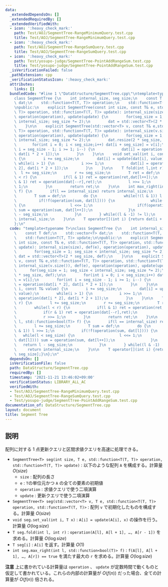 ```yaml
---
data:
  _extendedDependsOn: []
  _extendedRequiredBy: []
  _extendedVerifiedWith:
  - icon: ':heavy_check_mark:'
    path: Test/AOJ/SegmentTree-RangeMinimumQuery.test.cpp
    title: Test/AOJ/SegmentTree-RangeMinimumQuery.test.cpp
  - icon: ':heavy_check_mark:'
    path: Test/AOJ/SegmentTree-RangeSumQuery.test.cpp
    title: Test/AOJ/SegmentTree-RangeSumQuery.test.cpp
  - icon: ':heavy_check_mark:'
    path: Test/yosupo-judge/SegmentTree-PointAddRangeSum.test.cpp
    title: Test/yosupo-judge/SegmentTree-PointAddRangeSum.test.cpp
  _isVerificationFailed: false
  _pathExtension: cpp
  _verificationStatusIcon: ':heavy_check_mark:'
  attributes:
    links: []
  bundledCode: "#line 1 \"DataStructure/SegmentTree.cpp\"\ntemplate<typename T>\n\
    class SegmentTree {\n    int internal_size, seg_size;\n    const T def;\n    std::vector<T>\
    \ dat;\n    std::function<T(T, T)> operation;\n    std::function<T(T, T)> update;\n\
    \npublic:\n    explicit SegmentTree(const int size, const T& e, std::function<T(T,\
    \ T)> operation, std::function<T(T, T)> update): internal_size(size), def(e),\
    \ operation(operation), update(update) {\n        for(seg_size = 1; seg_size <\
    \ internal_size; seg_size *= 2);\n        dat = std::vector<T>(2 * seg_size, def);\n\
    \    }\n\n    explicit SegmentTree(std::vector<T> v, const T& e,std::function<T(T,\
    \ T)> operation, std::function<T(T, T)> update): internal_size(v.size()), def(e),\
    \ operation(operation), update(update) {\n        for(seg_size = 1; seg_size <\
    \ internal_size; seg_size *= 2);\n        dat.resize(2 * seg_size, def);\n\n \
    \       for(int i = 0; i < seg_size;i++) dat[i + seg_size] = v[i];\n        for(int\
    \ i = seg_size - 1; i >= 1; i--) {\n            dat[i] = operation(dat[i * 2],\
    \ dat[i * 2 + 1]);\n        }\n    }\n\n    void set_val(int i, const T& value)\
    \ {\n        i += seg_size;\n        dat[i] = update(dat[i], value);\n       \
    \ while(i > 1) {\n            i >>= 1;\n            dat[i] = operation(dat[i *\
    \ 2], dat[i * 2 + 1]);\n        }\n    }\n\n    T fold(int l,int r) {\n      \
    \  l += seg_size;\n        r += seg_size;\n        T ret = def;\n        while(l\
    \ < r) {\n            if(l & 1) ret = operation(ret,dat[l++]);\n            if(r\
    \ & 1) ret = operation(dat[--r],ret);\n            l >>= 1;\n            r >>=\
    \ 1;\n        }\n        return ret;\n    }\n\n    int max_right(int l, std::function<bool(T)>\
    \ f) {\n        if(l == internal_size) return internal_size;\n        l += seg_size;\n\
    \        T sum = def;\n        do {\n            while(!(l & 1)) l >>= 1;\n  \
    \          if(!f(operation(sum, dat[l]))) {\n                while(l < seg_size)\
    \ {\n                    l <<= 1;\n                    if(f(operation(sum, dat[l])))\
    \ sum = operation(sum, dat[l++]);\n                }\n                return l\
    \ - seg_size;\n            }\n        } while((l & -1) != l);\n        return\
    \ internal_size;\n    }\n\n    T operator[](int i) {return dat[i + seg_size];}\n\
    };\n"
  code: "template<typename T>\nclass SegmentTree {\n    int internal_size, seg_size;\n\
    \    const T def;\n    std::vector<T> dat;\n    std::function<T(T, T)> operation;\n\
    \    std::function<T(T, T)> update;\n\npublic:\n    explicit SegmentTree(const\
    \ int size, const T& e, std::function<T(T, T)> operation, std::function<T(T, T)>\
    \ update): internal_size(size), def(e), operation(operation), update(update) {\n\
    \        for(seg_size = 1; seg_size < internal_size; seg_size *= 2);\n       \
    \ dat = std::vector<T>(2 * seg_size, def);\n    }\n\n    explicit SegmentTree(std::vector<T>\
    \ v, const T& e,std::function<T(T, T)> operation, std::function<T(T, T)> update):\
    \ internal_size(v.size()), def(e), operation(operation), update(update) {\n  \
    \      for(seg_size = 1; seg_size < internal_size; seg_size *= 2);\n        dat.resize(2\
    \ * seg_size, def);\n\n        for(int i = 0; i < seg_size;i++) dat[i + seg_size]\
    \ = v[i];\n        for(int i = seg_size - 1; i >= 1; i--) {\n            dat[i]\
    \ = operation(dat[i * 2], dat[i * 2 + 1]);\n        }\n    }\n\n    void set_val(int\
    \ i, const T& value) {\n        i += seg_size;\n        dat[i] = update(dat[i],\
    \ value);\n        while(i > 1) {\n            i >>= 1;\n            dat[i] =\
    \ operation(dat[i * 2], dat[i * 2 + 1]);\n        }\n    }\n\n    T fold(int l,int\
    \ r) {\n        l += seg_size;\n        r += seg_size;\n        T ret = def;\n\
    \        while(l < r) {\n            if(l & 1) ret = operation(ret,dat[l++]);\n\
    \            if(r & 1) ret = operation(dat[--r],ret);\n            l >>= 1;\n\
    \            r >>= 1;\n        }\n        return ret;\n    }\n\n    int max_right(int\
    \ l, std::function<bool(T)> f) {\n        if(l == internal_size) return internal_size;\n\
    \        l += seg_size;\n        T sum = def;\n        do {\n            while(!(l\
    \ & 1)) l >>= 1;\n            if(!f(operation(sum, dat[l]))) {\n             \
    \   while(l < seg_size) {\n                    l <<= 1;\n                    if(f(operation(sum,\
    \ dat[l]))) sum = operation(sum, dat[l++]);\n                }\n             \
    \   return l - seg_size;\n            }\n        } while((l & -1) != l);\n   \
    \     return internal_size;\n    }\n\n    T operator[](int i) {return dat[i +\
    \ seg_size];}\n};\n"
  dependsOn: []
  isVerificationFile: false
  path: DataStructure/SegmentTree.cpp
  requiredBy: []
  timestamp: '2021-11-21 13:46:02+09:00'
  verificationStatus: LIBRARY_ALL_AC
  verifiedWith:
  - Test/AOJ/SegmentTree-RangeMinimumQuery.test.cpp
  - Test/AOJ/SegmentTree-RangeSumQuery.test.cpp
  - Test/yosupo-judge/SegmentTree-PointAddRangeSum.test.cpp
documentation_of: DataStructure/SegmentTree.cpp
layout: document
title: Segment Tree
---
```


## 説明

配列に対する 1 点更新クエリと区間求値クエリを高速に処理できる。

- `SegmentTree<T> seg(int size, T e, std::function<T(T, T)> operation, std::function<T(T, T)> update)` : 以下のような配列 `A` を構成する。計算量 $O(size)$
    - `size` : 配列の長さ
    - `e` : `T`の単位元かつ `A` の全ての要素の初期値
    - `operation` : 求値クエリで使う二項演算
    - `update` : 更新クエリで使う二項演算
- `SegmentTree<T> seg(std::vector<T> v, T e, std::function<T(T, T)> operation, std::function<T(T, T)>` : 配列 `v` で初期化したものを構成する。計算量 $O(size)$
- `void seg.set_val(int i, T x)` : `A[i] = update(A[i], x)` の操作を行う。計算量 $O(\log size)$
- `T seg.fold(int l, int r)` : `operation(A[l], A[l + 1], …, A[r - 1])` を求める。計算量 $O(\log size)$
- `T seg[i]` : `A[i]` を返す。計算量 $O(1)$
- `int seg.max_right(int l, std::function<bool(T)> f)` : `f(A[l], A[l + 1], …, A[r]) == true` を満たす最大の `r` を求める。計算量 $O(\log size)$


**注意** 上に書かれている計算量は `operation` 、 `update` が定数時間で動くものと仮定して書かれている。これらの内部の計算量が $O(f(n))$ だった場合、全ての計算量が $O(f(n))$ 倍される。
